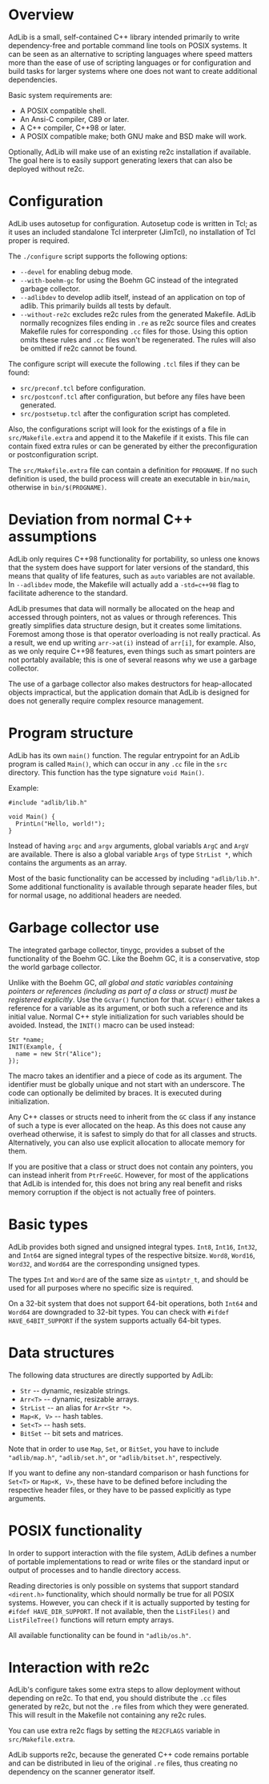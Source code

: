 # Overview

AdLib is a small, self-contained C++ library intended primarily to write
dependency-free and portable command line tools on POSIX systems. It can
be seen as an alternative to scripting languages where speed matters
more than the ease of use of scripting languages or for configuration
and build tasks for larger systems where one does not want to create
additional dependencies.

Basic system requirements are:

* A POSIX compatible shell.
* An Ansi-C compiler, C89 or later.
* A C++ compiler, C++98 or later.
* A POSIX compatible make; both GNU make and BSD make will work.

Optionally, AdLib will make use of an existing re2c installation if
available. The goal here is to easily support generating lexers that
can also be deployed without re2c.

# Configuration

AdLib uses autosetup for configuration. Autosetup code is written in
Tcl; as it uses an included standalone Tcl interpreter (JimTcl), no
installation of Tcl proper is required.

The `./configure` script supports the following options:

* `--devel` for enabling debug mode.
* `--with-boehm-gc` for using the Boehm GC instead of the integrated
  garbage collector.
* `--adlibdev` to develop adlib itself, instead of an application on
  top of adlib. This primarily builds all tests by default.
* `--without-re2c` excludes re2c rules from the generated Makefile.
  AdLib normally recognizes files ending in `.re` as re2c source files
  and creates Makefile rules for corresponding `.cc` files for those.
  Using this option omits these rules and `.cc` files won't be
  regenerated. The rules will also be omitted if re2c cannot be found.

The configure script will execute the following `.tcl` files if they
can be found:

* `src/preconf.tcl` before configuration.
* `src/postconf.tcl` after configuration, but before any files have
  been generated.
* `src/postsetup.tcl` after the configuration script has completed.

Also, the configurations script will look for the existings of a file
in `src/Makefile.extra` and append it to the Makefile if it exists.
This file can contain fixed extra rules or can be generated by either
the preconfiguration or postconfiguration script.

The `src/Makefile.extra` file can contain a definition for `PROGNAME`.
If no such definition is used, the build process will create an
executable in `bin/main`, otherwise in `bin/$(PROGNAME)`.

# Deviation from normal C++ assumptions

AdLib only requires C++98 functionality for portability, so unless one
knows that the system does have support for later versions of the
standard, this means that quality of life features, such as `auto`
variables are not available. In `--adlibdev` mode, the Makefile will
actually add a `-std=c++98` flag to facilitate adherence to the standard.

AdLib presumes that data will normally be allocated on the heap and
accessed through pointers, not as values or through references. This
greatly simplifies data structure design, but it creates some limitations.
Foremost among those is that operator overloading is not really practical.
As a result, we end up writing `arr->at(i)` instead of `arr[i]`, for
example. Also, as we only require C++98 features, even things such as
smart pointers are not portably available; this is one of several reasons
why we use a garbage collector.

The use of a garbage collector also makes destructors for heap-allocated
objects impractical, but the application domain that AdLib is designed
for does not generally require complex resource management.

# Program structure

AdLib has its own `main()` function. The regular entrypoint for an AdLib
program is called `Main()`, which can occur in any `.cc` file in the
`src` directory. This function has the type signature `void Main()`.

Example:

```
#include "adlib/lib.h"

void Main() {
  PrintLn("Hello, world!");
}
```

Instead of having `argc` and `argv` arguments, global variabls `ArgC`
and `ArgV` are available. There is also a global variable `Args` of
type `StrList *`, which contains the arguments as an array.

Most of the basic functionality can be accessed by including
`"adlib/lib.h"`. Some additional functionality is available through
separate header files, but for normal usage, no additional headers
are needed.

# Garbage collector use

The integrated garbage collector, tinygc, provides a subset of the
functionality of the Boehm GC. Like the Boehm GC, it is a conservative,
stop the world garbage collector.

Unlike with the Boehm GC, *all global and static variables containing
pointers or references (including as part of a class or struct) must be
registered explicitly*. Use the `GcVar()` function for that. `GCVar()`
either takes a reference for a variable as its argument, or both such a
reference and its initial value. Normal C++ style initialization for
such variables should be avoided. Instead, the `INIT()` macro can be
used instead:

```
Str *name;
INIT(Example, {
  name = new Str("Alice");
});
```

The macro takes an identifier and a piece of code as its argument. The
identifier must be globally unique and not start with an underscore.
The code can optionally be delimited by braces. It is executed during
initialization.

Any C++ classes or structs need to inherit from the `GC` class if any
instance of such a type is ever allocated on the heap. As this does not
cause any overhead otherwise, it is safest to simply do that for all
classes and structs. Alternatively, you can also use explicit allocation
to allocate memory for them.

If you are positive that a class or struct does not contain any
pointers, you can instead inherit from `PtrFreeGC`. However, for most
of the applications that AdLib is intended for, this does not bring
any real benefit and risks memory corruption if the object is not
actually free of pointers.

# Basic types

AdLib provides both signed and unsigned integral types. `Int8`, `Int16`,
`Int32`, and `Int64` are signed integral types of the respective
bitsize. `Word8`, `Word16`, `Word32`, and `Word64` are the corresponding
unsigned types.

The types `Int` and `Word` are of the same size as `uintptr_t`, and
should be used for all purposes where no specific size is required.

On a 32-bit system that does not support 64-bit operations, both `Int64`
and `Word64` are downgraded to 32-bit types. You can check with `#ifdef
HAVE_64BIT_SUPPORT` if the system supports actually 64-bit types.

# Data structures

The following data structures are directly supported by AdLib:

* `Str` -- dynamic, resizable strings.
* `Arr<T>` -- dynamic, resizable arrays.
* `StrList` -- an alias for `Arr<Str *>`.
* `Map<K, V>` -- hash tables.
* `Set<T>` -- hash sets.
* `BitSet` -- bit sets and matrices.

Note that in order to use `Map`, `Set`, or `BitSet`, you have to include
`"adlib/map.h"`, `"adlib/set.h"`, or `"adlib/bitset.h"`, respectively.

If you want to define any non-standard comparison or hash functions for `Set<T>` or `Map<K, V>`, these have to be defined before including the
respective header files, or they have to be passed explicitly as type
arguments.

# POSIX functionality

In order to support interaction with the file system, AdLib defines a
number of portable implementations to read or write files or the standard
input or output of processes and to handle directory access.

Reading directories is only possible on systems that support standard `<dirent.h>` functionality, which should normally be true for all
POSIX systems. However, you can check if it is actually supported by
testing for `#ifdef HAVE_DIR_SUPPORT`. If not available, then the
`ListFiles()` and `ListFileTree()` functions will return empty arrays.

All available functionality can be found in `"adlib/os.h"`.

# Interaction with re2c

AdLib's configure takes some extra steps to allow deployment without
depending on re2c. To that end, you should distribute the `.cc` files
generated by re2c, but not the `.re` files from which they were
generated. This will result in the Makefile not containing any re2c
rules.

You can use extra re2c flags by setting the `RE2CFLAGS` variable in
`src/Makefile.extra`.

AdLib supports re2c, because the generated C++ code remains portable
and can be distributed in lieu of the original `.re` files, thus
creating no dependency on the scanner generator itself.
